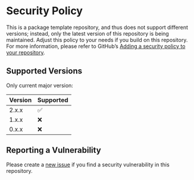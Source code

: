 # Security Policy

This is a package template repository, and thus does not support different versions; instead, only the latest version of this repository is being maintained. Adjust this policy to your needs if you build on this repository. For more information, please refer to GitHub’s [Adding a security policy to your repository](https://docs.github.com/en/code-security/getting-started/adding-a-security-policy-to-your-repository).

## Supported Versions

Only current major version:

| Version | Supported          |
| ------- | ------------------ |
| 2.x.x   | :white_check_mark: |
| 1.x.x   | :x:                |
| 0.x.x   | :x:                |

## Reporting a Vulnerability

Please create a [new issue](https://github.com/jenstroeger/python-package-template/issues/new) if you find a security vulnerability in this repository.
